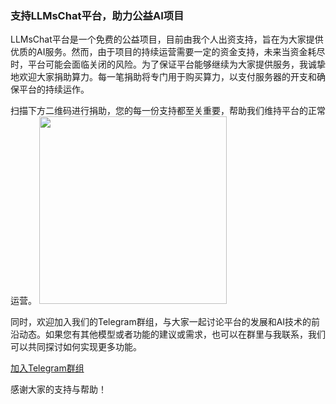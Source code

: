 ### 支持LLMsChat平台，助力公益AI项目

LLMsChat平台是一个免费的公益项目，目前由我个人出资支持，旨在为大家提供优质的AI服务。然而，由于项目的持续运营需要一定的资金支持，未来当资金耗尽时，平台可能会面临关闭的风险。为了保证平台能够继续为大家提供服务，我诚挚地欢迎大家捐助算力。每一笔捐助将专门用于购买算力，以支付服务器的开支和确保平台的持续运作。

扫描下方二维码进行捐助，您的每一份支持都至关重要，帮助我们维持平台的正常运营。
<img src="https://llms.chat/chatui/WechatPay.jpg" width="300">

同时，欢迎加入我们的Telegram群组，与大家一起讨论平台的发展和AI技术的前沿动态。如果您有其他模型或者功能的建议或需求，也可以在群里与我联系，我们可以共同探讨如何实现更多功能。

<a target="_blank" href="https://t.me/+DpUFxHcNz902YTJl">加入Telegram群组</a>


感谢大家的支持与帮助！


